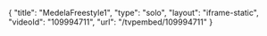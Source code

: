 {
    "title": "MedelaFreestyle1",
    "type": "solo",
    "layout": "iframe-static",
    "videoId": "109994711",
    "url": "\/tvpembed\/109994711"
}